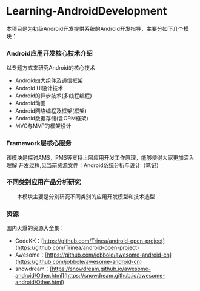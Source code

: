 # Learning-AndroidDevelopment

本项目是为初级Android开发提供系统的Android开发指导，主要分如下几个模块：

### Android应用开发核心技术介绍
   
   以专题方式来研究Android的核心技术

- Android四大组件及通信框架
- Android UI设计技术
- Android的异步技术(多线程编程)
- Android动画
- Android网络编程及框架(框架)
- Android数据存储(含ORM框架)
- MVC与MVP的框架设计

### Framework层核心服务
   该模块是探讨AMS，PMS等支持上层应用开发工作原理，能够使得大家更加深入理解
开发过程,见当前资源文件：Android系统分析与设计（笔记）

### 不同类别应用产品分析研究

　　本模块主要是分别研究不同类别的应用开发模型和技术选型

### 资源

   国内火爆的资源大全集：

- CodeKK：[https://github.com/Trinea/android-open-project](https://github.com/Trinea/android-open-project)
- Awesome：[https://github.com/jobbole/awesome-android-cn](https://github.com/jobbole/awesome-android-cn)
- snowdream：[https://snowdream.github.io/awesome-android/Other.html](https://snowdream.github.io/awesome-android/Other.html)

    

   
